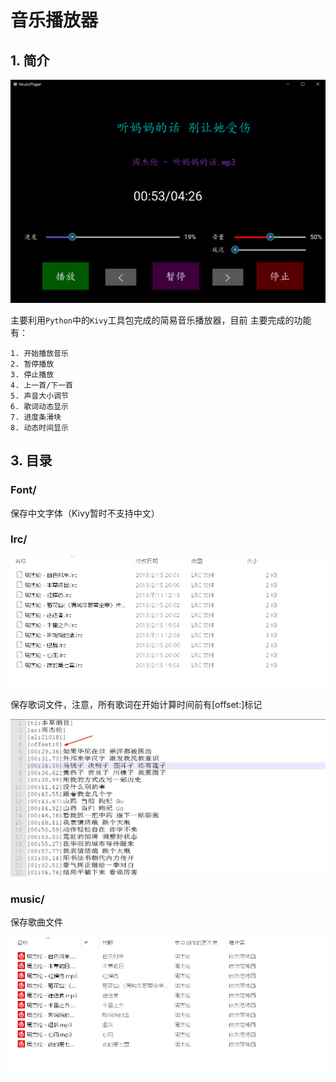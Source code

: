 # 音乐播放器

## 1. 简介
  ![surface](/ima/surface.png)

  主要利用`Python`中的`Kivy`工具包完成的简易音乐播放器，目前
主要完成的功能有：

    1. 开始播放音乐
    2. 暂停播放
    3. 停止播放
    4. 上一首/下一首
    5. 声音大小调节
    6. 歌词动态显示
    7. 进度条滑块
    8. 动态时间显示

## 3. 目录

### **Font/**

  保存中文字体（Kivy暂时不支持中文）

### **lrc/**

  ![lrc](/ima/lrc.png)

  保存歌词文件，注意，所有歌词在开始计算时间前有[offset:]标记

  ![offset](/ima/offset.jpg)

### **music/**

  保存歌曲文件

  ![music](/ima/music.png)
